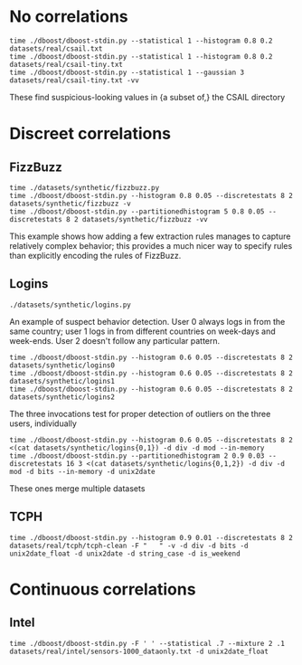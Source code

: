 # No correlations

    time ./dboost/dboost-stdin.py --statistical 1 --histogram 0.8 0.2 datasets/real/csail.txt
    time ./dboost/dboost-stdin.py --statistical 1 --histogram 0.8 0.2 datasets/real/csail-tiny.txt
    time ./dboost/dboost-stdin.py --statistical 1 --gaussian 3 datasets/real/csail-tiny.txt -vv

These find suspicious-looking values in {a subset of,} the CSAIL directory

# Discreet correlations

## FizzBuzz

    time ./datasets/synthetic/fizzbuzz.py
    time ./dboost/dboost-stdin.py --histogram 0.8 0.05 --discretestats 8 2 datasets/synthetic/fizzbuzz -v
    time ./dboost/dboost-stdin.py --partitionedhistogram 5 0.8 0.05 --discretestats 8 2 datasets/synthetic/fizzbuzz -vv

This example shows how adding a few extraction rules manages to capture relatively complex behavior; this provides a much nicer way to specify rules than explicitly encoding the rules of FizzBuzz.

## Logins

    ./datasets/synthetic/logins.py

An example of suspect behavior detection. User 0 always logs in from the same country; user 1 logs in from different countries on week-days and week-ends. User 2 doesn't follow any particular pattern.

    time ./dboost/dboost-stdin.py --histogram 0.6 0.05 --discretestats 8 2 datasets/synthetic/logins0
    time ./dboost/dboost-stdin.py --histogram 0.6 0.05 --discretestats 8 2 datasets/synthetic/logins1
    time ./dboost/dboost-stdin.py --histogram 0.6 0.05 --discretestats 8 2 datasets/synthetic/logins2

The three invocations test for proper detection of outliers on the three users, individually

    time ./dboost/dboost-stdin.py --histogram 0.6 0.05 --discretestats 8 2 <(cat datasets/synthetic/logins{0,1}) -d div -d mod --in-memory
    time ./dboost/dboost-stdin.py --partitionedhistogram 2 0.9 0.03 --discretestats 16 3 <(cat datasets/synthetic/logins{0,1,2}) -d div -d mod -d bits --in-memory -d unix2date

These ones merge multiple datasets

## TCPH

    time ./dboost/dboost-stdin.py --histogram 0.9 0.01 --discretestats 8 2 datasets/real/tcph/tcph-clean -F "	" -v -d div -d bits -d unix2date_float -d unix2date -d string_case -d is_weekend

# Continuous correlations

## Intel

    time ./dboost/dboost-stdin.py -F ' ' --statistical .7 --mixture 2 .1 datasets/real/intel/sensors-1000_dataonly.txt -d unix2date_float
